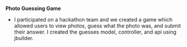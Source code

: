 **Photo Guessing Game**

* I participated on a hackathon team and we created a game which allowed users to view photos, guess what the photo was, and submit their answer. I created the guesses model, controller, and api using jbuilder.

